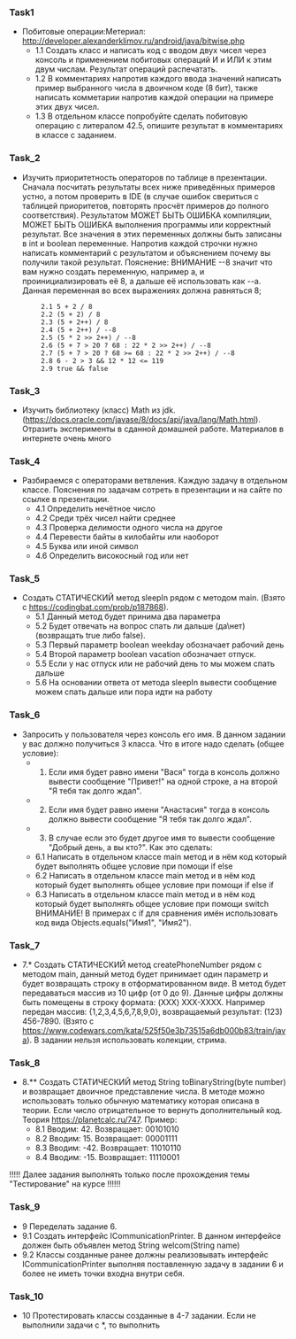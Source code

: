 
### Task1
* Побитовые операции:Метериал: http://developer.alexanderklimov.ru/android/java/bitwise.php
  * 1.1 Создать класс и написать код с вводом двух чисел через консоль и применением побитовых операций И и ИЛИ к этим двум числам. Результат операций распечатать.
  * 1.2 В комментариях напротив каждого ввода значений написать пример выбранного числа в двоичном коде (8 бит), также написать комметарии напротив каждой операции на примере этих двух чисел.
  * 1.3 В отдельном классе попробуйте сделать побитовую операцию с литералом 42.5, опишите результат в комментариях в классе с заданием.

### Task_2
* Изучить приоритетность операторов по таблице в презентации. Сначала посчитать результаты всех ниже приведённых примеров устно, а потом проверить в IDE (в случае ошибок свериться с таблицей приоритетов, повторять просчёт примеров до полного соответствия). Результатом МОЖЕТ БЫТЬ ОШИБКА компиляции, МОЖЕТ БЫТЬ ОШИБКА выполнения программы или корректный результат. Все значения в этих переменных должны быть записаны в int и boolean переменные. Напротив каждой строчки нужно написать комментарий с результатом и объяснением почему вы получили такой результат.
Пояснение: ВНИМАНИЕ --8 значит что вам нужно создать переменную, например а, и проинициализировать её 8, а дальше её использовать как --а. Данная переменная во всех выражениях должна равняться 8;
```aidl 
        2.1 5 + 2 / 8
        2.2 (5 + 2) / 8
        2.3 (5 + 2++) / 8
        2.4 (5 + 2++) / --8
        2.5 (5 * 2 >> 2++) / --8
        2.6 (5 + 7 > 20 ? 68 : 22 * 2 >> 2++) / --8
        2.7 (5 + 7 > 20 ? 68 >= 68 : 22 * 2 >> 2++) / --8
        2.8 6 - 2 > 3 && 12 * 12 <= 119
        2.9 true && false
```
### Task_3
* Изучить библиотеку (класс) Math из jdk. (https://docs.oracle.com/javase/8/docs/api/java/lang/Math.html). Отразить эксперименты в сданной домашней работе. Материалов в интернете очень много

### Task_4
* Разбираемся с операторами ветвления. Каждую задачу в отдельном классе. Пояснения по задачам сотреть в презентации и на сайте по ссылке в презентации.
  *  4.1 Определить нечётное число
  * 4.2 Среди трёх чисел найти среднее
  * 4.3 Проверка делимости одного числа на другое
  * 4.4 Перевести байты в килобайты или наоборот
  * 4.5 Буква или иной символ
  * 4.6 Определить високосный год или нет

### Task_5
* Создать СТАТИЧЕСКИЙ метод sleepIn рядом с методом main. (Взято с https://codingbat.com/prob/p187868).
  * 5.1 Данный метод будет принима два параметра
  * 5.2 Будет отвечать на вопрос спать ли дальше (да\нет) (возвращать true либо false).
  * 5.3 Первый параметр boolean weekday обозначает рабочий день
  * 5.4 Второй параметр boolean vacation обозначает отпуск.
  * 5.5 Если у нас отпуск или не рабочий день то мы можем спать дальше
  * 5.6 На основании ответа от метода sleepIn вывести сообщение можем спать дальше или пора идти на работу

### Task_6
 * Запросить у пользователя через консоль его имя. В данном задании у вас должно получиться 3 класса.
   Что в итоге надо сделать (общее условие):
   * 1. Если имя будет равно имени "Вася" тогда в консоль должно вывести сообщение "Привет!" на одной строке, а на второй "Я тебя так долго ждал".
   * 2. Если имя будет равно имени "Анастасия" тогда в консоль должно вывести сообщение "Я тебя так долго ждал".
   * 3. В случае если это будет другое имя то вывести сообщение "Добрый день, а вы кто?".
    Как это сделать:
    *  6.1 Написать в отдельном классе main метод и в нём код который будет выполнять общее условие при помощи if else
    *  6.2 Написать в отдельном классе main метод и в нём код который будет выполнять общее условие при помощи if else if
    *  6.3 Написать в отдельном классе main метод и в нём код который будет выполнять общее условие при помощи switch
    ВНИМАНИЕ! В примерах c if для сравнения имён использовать код вида Objects.equals("Имя1", "Имя2").

### Task_7
 *  7.* Создать СТАТИЧЕСКИЙ метод createPhoneNumber рядом с методом main, данный метод будет принимает один параметр и будет возвращать строку в отформатированном виде. В метод будет передаваться массив из 10 цифр (от 0 до 9). Данные цифры должны быть помещены в строку формата: (XXX) XXX-XXXX. Например передан массив: {1,2,3,4,5,6,7,8,9,0}, возвращаемый результат: (123) 456-7890. (Взято с https://www.codewars.com/kata/525f50e3b73515a6db000b83/train/java). В задании нельзя использовать колекции, стрима.
### Task_8 
 * 8.** Создать СТАТИЧЕСКИЙ метод String toBinaryString(byte number) и возвращает двоичное представление числа. В методе можно использовать только обычную математику которая описана в теории. Если число отрицательное то вернуть дополнительный код. Теория https://planetcalc.ru/747. Пример:
    * 8.1 Вводим: 42.  Возвращает: 00101010
    * 8.2 Вводим: 15.  Возвращает: 00001111
    * 8.3 Вводим: -42. Возвращает: 11010110
    * 8.4 Вводим: -15. Возвращает: 11110001

!!!!! Далее задания выполнять только после прохождения темы "Тестирование" на курсе !!!!!!
### Task_9
   * 9 Переделать задание 6.
   * 9.1 Создать интерфейс ICommunicationPrinter. В данном интерфейсе должен быть объявлен метод String welcom(String name)
   * 9.2 Классы созданные ранее должны реализовывать интерфейс ICommunicationPrinter выполняя поставленную задачу в задании 6 и более не иметь точки входна внутри себя.
### Task_10
 * 10 Протестировать классы созданные в 4-7 задании. Если не выполнили задачи с *, то выполнить
